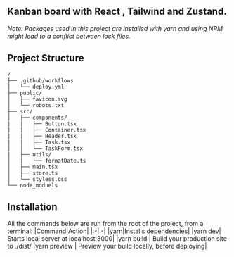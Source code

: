 ## Kanban board with React , Tailwind and Zustand.

_Note: Packages used in this project are installed with yarn and using NPM might lead to a conflict between lock files._

## Project Structure

```
/
├── .github/workflows
|   └── deploy.yml
├── public/
│   ├── favicon.svg
│   └── robots.txt
├── src/
│   ├── components/
|   |   ├── Button.tsx
|   |   ├── Container.tsx
|   |   ├── Header.tsx
|   |   ├── Task.tsx
│   │   └── TaskForm.tsx
|   ├── utils/
│   |   └── formatDate.ts
│   ├── main.tsx
│   ├── store.ts
│   └── styless.css
└── node_moduels
```

## Installation

All the commands below are run from the root of the project, from a terminal:
|Command|Action|
|:-|:-|
|yarn|Installs dependencies|
|yarn dev| Starts local server at localhost:3000|
|yarn build | Build your production site to ./dist/
|yarn preview | Preview your build locally, before deploying|
